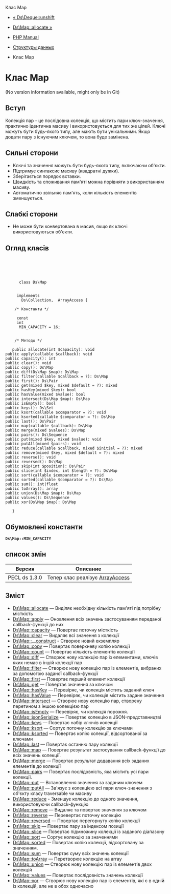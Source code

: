 Клас Map

-   [« Ds\\Deque::unshift](ds-deque.unshift.html)
    
-   [Ds\\Map::allocate »](ds-map.allocate.html)
    
-   [PHP Manual](index.html)
    
-   [Структуры данных](book.ds.html)
    
-   Клас Map
    

# Клас Map

(No version information available, might only be in Git)

## Вступ

Колекція пар - це послідовна колекція, що містить пари ключ-значення, практично ідентична масиву і використовується для тих же цілей. Ключі можуть бути будь-якого типу, але мають бути унікальними. Якщо додати пару з існуючим ключем, то вона буде замінена.

## Сильні сторони

-   Ключі та значення можуть бути будь-якого типу, включаючи об'єкти.
-   Підтримує синтаксис масиву (квадратні дужки).
-   Зберігається порядок вставки.
-   Швидкість та споживання пам'яті можна порівняти з використанням масиву.
-   Автоматично звільняє пам'ять, коли кількість елементів зменшується.

## Слабкі сторони

-   Не може бути конвертована в масив, якщо як ключі використовуються об'єкти.

## Огляд класів

```classsynopsis


    
    
     
      class Ds\Map
     

     implements 
       Ds\Collection,  ArrayAccess {
    
    /* Константы */
    
     const
     int
      MIN_CAPACITY = 16;


    /* Методы */
    
   public allocate(int $capacity): void
public apply(callable $callback): void
public capacity(): int
public clear(): void
public copy(): Ds\Map
public diff(Ds\Map $map): Ds\Map
public filter(callable $callback = ?): Ds\Map
public first(): Ds\Pair
public get(mixed $key, mixed $default = ?): mixed
public hasKey(mixed $key): bool
public hasValue(mixed $value): bool
public intersect(Ds\Map $map): Ds\Map
public isEmpty(): bool
public keys(): Ds\Set
public ksort(callable $comparator = ?): void
public ksorted(callable $comparator = ?): Ds\Map
public last(): Ds\Pair
public map(callable $callback): Ds\Map
public merge(mixed $values): Ds\Map
public pairs(): Ds\Sequence
public put(mixed $key, mixed $value): void
public putAll(mixed $pairs): void
public reduce(callable $callback, mixed $initial = ?): mixed
public remove(mixed $key, mixed $default = ?): mixed
public reverse(): void
public reversed(): Ds\Map
public skip(int $position): Ds\Pair
public slice(int $index, int $length = ?): Ds\Map
public sort(callable $comparator = ?): void
public sorted(callable $comparator = ?): Ds\Map
public sum(): int|float
public toArray(): array
public union(Ds\Map $map): Ds\Map
public values(): Ds\Sequence
public xor(Ds\Map $map): Ds\Map

   }
```

## Обумовлені константи

**`Ds\Map::MIN_CAPACITY`**

## список змін

| Версия        | Описание                                                  |
|---------------|-----------------------------------------------------------|
| PECL ds 1.3.0 | Тепер клас реалізує [ArrayAccess](class.arrayaccess.html) |

## Зміст

-   [Ds\\Map::allocate](ds-map.allocate.html) — Виділяє необхідну кількість пам'яті під потрібну місткість
-   [Ds\\Map::apply](ds-map.apply.html) — Оновлення всіх значень застосуванням переданої callback-функції до них
-   [Ds\\Map::capacity](ds-map.capacity.html) — Повертає поточну місткість
-   [Ds\\Map::clear](ds-map.clear.html) — Видаляє всі значення з колекції
-   [Ds\\Map::\_\_construct](ds-map.construct.html) - Створює новий екземпляр
-   [Ds\\Map::copy](ds-map.copy.html) — Повертає поверхневу копію колекції
-   [Ds\\Map::count](ds-map.count.html) — Повертає кількість елементів колекції
-   [Ds\\Map::diff](ds-map.diff.html) — Створює нову колекцію пар із елементами, ключів яких немає в іншій колекції пар
-   [Ds\\Map::filter](ds-map.filter.html) — Створює нову колекцію пар із елементів, вибраних за допомогою заданої callback-функції
-   [Ds\\Map::first](ds-map.first.html) — Повертає перший елемент колекції
-   [Ds\\Map::get](ds-map.get.html) — Повертає значення за ключом
-   [Ds\\Map::hasKey](ds-map.haskey.html) — Перевіряє, чи колекція містить заданий ключ
-   [Ds\\Map::hasValue](ds-map.hasvalue.html) — Перевіряє, чи колекція містить задане значення
-   [Ds\\Map::intersect](ds-map.intersect.html) — Створює нову колекцію пар, створену перетином з іншою колекцією пар
-   [Ds\\Map::isEmpty](ds-map.isempty.html) — Перевіряє, чи колекція порожня.
-   [Ds\\Map::jsonSerialize](ds-map.jsonserialize.html) — Повертає колекцію в JSON-представництві
-   [Ds\\Map::keys](ds-map.keys.html) — Повертає набір ключів колекції
-   [Ds\\Map::ksort](ds-map.ksort.html) — Сортує поточну колекцію за ключами
-   [Ds\\Map::ksorted](ds-map.ksorted.html) — Повертає копію колекції, відсортованої за ключами
-   [Ds\\Map::last](ds-map.last.html) — Повертає останню пару колекції
-   [Ds\\Map::map](ds-map.map.html) — Повертає результат застосування callback-функції до всіх значень колекції.
-   [Ds\\Map::merge](ds-map.merge.html) — Повертає результат додавання всіх заданих елементів до колекції
-   [Ds\\Map::pairs](ds-map.pairs.html) — Повертає послідовність, яка містить усі пари колекції.
-   [Ds\\Map::put](ds-map.put.html) — Встановлення значення за заданим ключем
-   [Ds\\Map::putAll](ds-map.putall.html) — Зв'язує з колекцією всі пари ключ-значення з об'єкту класу traversable чи масиву
-   [Ds\\Map::reduce](ds-map.reduce.html) - Зменшує колекцію до одного значення, використовуючи callback-функцію
-   [Ds\\Map::remove](ds-map.remove.html) — Видаляє та повертає значення за ключом
-   [Ds\\Map::reverse](ds-map.reverse.html) — Перевертає поточну колекцію
-   [Ds\\Map::reversed](ds-map.reversed.html) — Повертає перегорнуту копію колекції
-   [Ds\\Map::skip](ds-map.skip.html) — Повертає пару за індексом позиції
-   [Ds\\Map::slice](ds-map.slice.html) — Повертає підмножину колекції із заданого діапазону
-   [Ds\\Map::sort](ds-map.sort.html) — Сортує колекцію за значеннями
-   [Ds\\Map::sorted](ds-map.sorted.html) — Повертає копію колекції, відсортовану за значенням.
-   [Ds\\Map::sum](ds-map.sum.html) — Повертає суму всіх значень колекції
-   [Ds\\Map::toArray](ds-map.toarray.html) — Перетворює колекцію на array
-   [Ds\\Map::union](ds-map.union.html) — Створює нову колекцію пар із елементів двох колекцій
-   [Ds\\Map::values](ds-map.values.html) — Повертає послідовність значень колекції
-   [Ds\\Map::xor](ds-map.xor.html) — Створює нову колекцію пар із елементів, які є в одній із колекцій, але не в обох одночасно